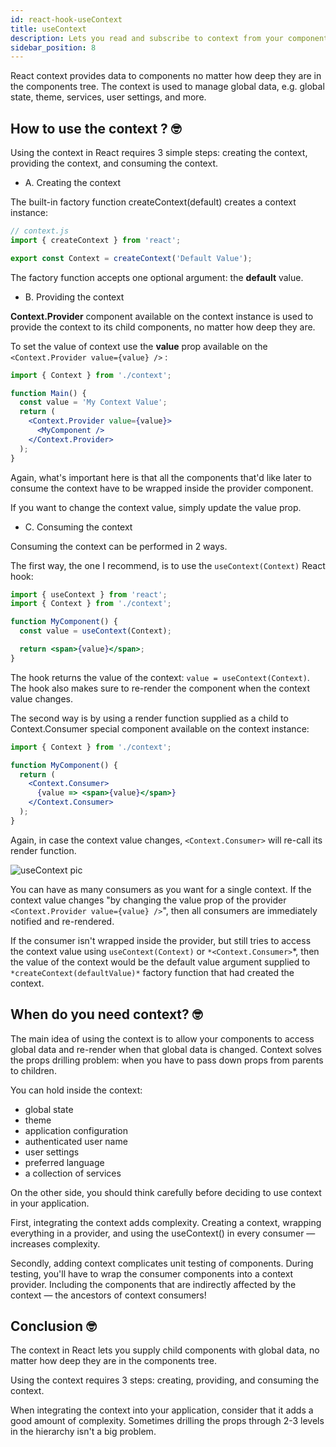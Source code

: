 ```yaml
---
id: react-hook-useContext
title: useContext
description: Lets you read and subscribe to context from your component.
sidebar_position: 8
---
```


React context provides data to components no matter how deep they are in the components tree. The context is used to manage global data, e.g. global state, theme, services, user settings, and more.

## How to use the context ? 🤓
Using the context in React requires 3 simple steps: creating the context, providing the context, and consuming the context.

- A. Creating the context

The built-in factory function createContext(default) creates a context instance:

```jsx
// context.js
import { createContext } from 'react';

export const Context = createContext('Default Value');
```

The factory function accepts one optional argument: the **default** value.

- B. Providing the context

**Context.Provider** component available on the context instance is used to provide the context to its child components, no matter how deep they are.

To set the value of context use the **value** prop available on the `<Context.Provider value={value} />` :

```jsx
import { Context } from './context';

function Main() {
  const value = 'My Context Value';
  return (
    <Context.Provider value={value}>
      <MyComponent />
    </Context.Provider>
  );
}
```

Again, what's important here is that all the components that'd like later to consume the context have to be wrapped inside the provider component.

If you want to change the context value, simply update the value prop.

- C. Consuming the context

Consuming the context can be performed in 2 ways.

The first way, the one I recommend, is to use the ```useContext(Context)``` React hook:

```jsx
import { useContext } from 'react';
import { Context } from './context';

function MyComponent() {
  const value = useContext(Context);

  return <span>{value}</span>;
}
```

The hook returns the value of the context: `value = useContext(Context)`. The hook also makes sure to re-render the component when the context value changes.

The second way is by using a render function supplied as a child to Context.Consumer special component available on the context instance:

```jsx
import { Context } from './context';

function MyComponent() {
  return (
    <Context.Consumer>
      {value => <span>{value}</span>}
    </Context.Consumer>
  );
}
```

Again, in case the context value changes, `<Context.Consumer>` will re-call its render function.

![useContext pic](https://github.com/mutasim77/ReactJS-Notebook/assets/96326525/ec4f7e4c-24e4-49ee-96b3-a7f4b6f2d8cd)

You can have as many consumers as you want for a single context. If the context value changes "by changing the value prop of the provider `<Context.Provider value={value} />`", then all consumers are immediately notified and re-rendered.

If the consumer isn't wrapped inside the provider, but still tries to access the context value using `useContext(Context)` or `*<Context.Consumer>`*, then the value of the context would be the default value argument supplied to `*createContext(defaultValue)*` factory function that had created the context.

## When do you need context? 🤓

The main idea of using the context is to allow your components to access global data and re-render when that global data is changed. Context solves the props drilling problem: when you have to pass down props from parents to children.

You can hold inside the context:

- global state
- theme
- application configuration
- authenticated user name
- user settings
- preferred language
- a collection of services

On the other side, you should think carefully before deciding to use context in your application.

First, integrating the context adds complexity. Creating a context, wrapping everything in a provider, and using the useContext() in every consumer — increases complexity.

Secondly, adding context complicates unit testing of components. During testing, you'll have to wrap the consumer components into a context provider. Including the components that are indirectly affected by the context — the ancestors of context consumers!

## Conclusion 🤓
The context in React lets you supply child components with global data, no matter how deep they are in the components tree.

Using the context requires 3 steps: creating, providing, and consuming the context.

When integrating the context into your application, consider that it adds a good amount of complexity. Sometimes drilling the props through 2-3 levels in the hierarchy isn't a big problem.